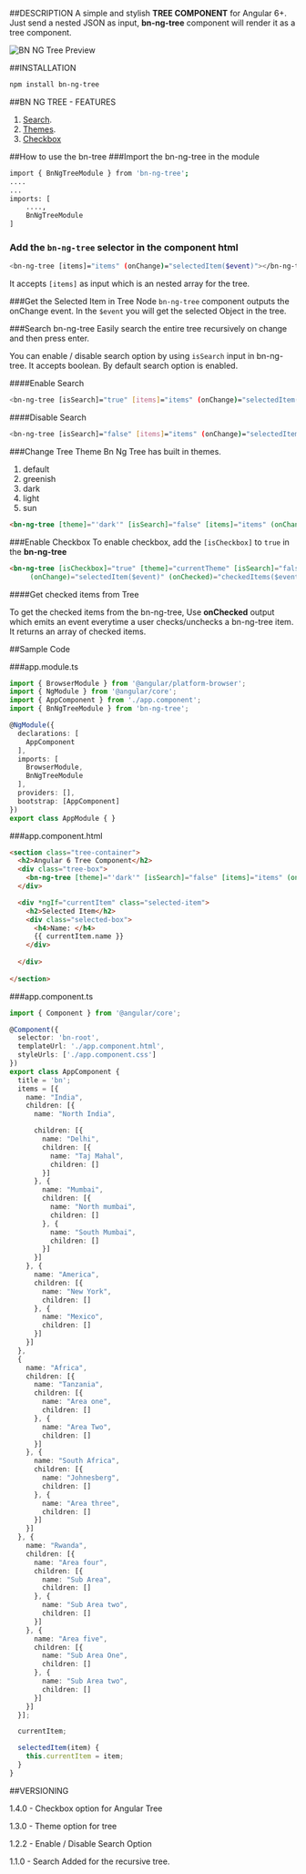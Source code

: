 ##DESCRIPTION
A simple and stylish **TREE COMPONENT** for Angular 6+. Just send a nested JSON as input, **bn-ng-tree** component will render it as a tree component.

![BN NG Tree Preview](http://bearnithi.com/bn-ng-tree.gif)

##INSTALLATION
```sh
npm install bn-ng-tree
```

##BN NG TREE - FEATURES
1. [Search](#search-bn-ng-tree).
2. [Themes](#change-tree-theme).
3. [Checkbox](#enable-checkbox)

##How to use the bn-tree
###Import the bn-ng-tree in the module

```sh
import { BnNgTreeModule } from 'bn-ng-tree';
....
...
imports: [
    ....,
    BnNgTreeModule
]
```
### Add the `bn-ng-tree` selector in the component html

```sh
<bn-ng-tree [items]="items" (onChange)="selectedItem($event)"></bn-ng-tree>
```
It accepts `[items]` as input which is an nested array for the tree.

###Get the Selected Item in Tree Node
`bn-ng-tree` component outputs the onChange event. In the `$event` you will get the selected Object in the tree.    

###Search bn-ng-tree
Easily search the entire tree recursively on change and then press enter.

You can enable / disable search option by using `isSearch` input in bn-ng-tree. It accepts boolean. By default search option is enabled.

####Enable Search
```sh
<bn-ng-tree [isSearch]="true" [items]="items" (onChange)="selectedItem($event)"></bn-ng-tree>
```
####Disable Search
```sh
<bn-ng-tree [isSearch]="false" [items]="items" (onChange)="selectedItem($event)"></bn-ng-tree>
```

###Change Tree Theme
Bn Ng Tree has built in themes.

1. default
2. greenish
3. dark
4. light
5. sun

```html
<bn-ng-tree [theme]="'dark'" [isSearch]="false" [items]="items" (onChange)="selectedItem($event)"></bn-ng-tree>
```

###Enable Checkbox 
To enable checkbox, add the `[isCheckbox]` to `true` in the **bn-ng-tree**

```html
<bn-ng-tree [isCheckbox]="true" [theme]="currentTheme" [isSearch]="false" [items]="items"
     (onChange)="selectedItem($event)" (onChecked)="checkedItems($event)"></bn-ng-tree>
```

####Get checked items from Tree

To get the checked items from the bn-ng-tree, Use **onChecked** output which emits an event everytime a user checks/unchecks a bn-ng-tree item. It returns an array of checked items.

##Sample Code

###app.module.ts
```typescript
import { BrowserModule } from '@angular/platform-browser';
import { NgModule } from '@angular/core';
import { AppComponent } from './app.component';
import { BnNgTreeModule } from 'bn-ng-tree';

@NgModule({
  declarations: [
    AppComponent
  ],
  imports: [
    BrowserModule,
    BnNgTreeModule
  ],
  providers: [],
  bootstrap: [AppComponent]
})
export class AppModule { }

```


###app.component.html
```html
<section class="tree-container">
  <h2>Angular 6 Tree Component</h2>
  <div class="tree-box">
    <bn-ng-tree [theme]="'dark'" [isSearch]="false" [items]="items" (onChange)="selectedItem($event)"></bn-ng-tree>
  </div>

  <div *ngIf="currentItem" class="selected-item">
    <h2>Selected Item</h2>
    <div class="selected-box">
      <h4>Name: </h4>
      {{ currentItem.name }}
    </div>
    
  </div>
  
</section>

```

###app.component.ts
```typescript
import { Component } from '@angular/core';

@Component({
  selector: 'bn-root',
  templateUrl: './app.component.html',
  styleUrls: ['./app.component.css']
})
export class AppComponent {
  title = 'bn';
  items = [{
    name: "India",
    children: [{
      name: "North India",

      children: [{
        name: "Delhi",
        children: [{
          name: "Taj Mahal",
          children: []
        }]
      }, {
        name: "Mumbai",
        children: [{
          name: "North mumbai",
          children: []
        }, {
          name: "South Mumbai",
          children: []
        }]
      }]
    }, {
      name: "America",
      children: [{
        name: "New York",
        children: []
      }, {
        name: "Mexico",
        children: []
      }]
    }]
  },
  {
    name: "Africa",
    children: [{
      name: "Tanzania",
      children: [{
        name: "Area one",
        children: []
      }, {
        name: "Area Two",
        children: []
      }]
    }, {
      name: "South Africa",
      children: [{
        name: "Johnesberg",
        children: []
      }, {
        name: "Area three",
        children: []
      }]
    }]
  }, {
    name: "Rwanda",
    children: [{
      name: "Area four",
      children: [{
        name: "Sub Area",
        children: []
      }, {
        name: "Sub Area two",
        children: []
      }]
    }, {
      name: "Area five",
      children: [{
        name: "Sub Area One",
        children: []
      }, {
        name: "Sub Area two",
        children: []
      }]
    }]
  }];

  currentItem;

  selectedItem(item) {
    this.currentItem = item;
  }
}

```

##VERSIONING

1.4.0 - Checkbox option for Angular Tree

1.3.0 - Theme option for tree

1.2.2 - Enable / Disable Search Option

1.1.0 - Search Added for the recursive tree.